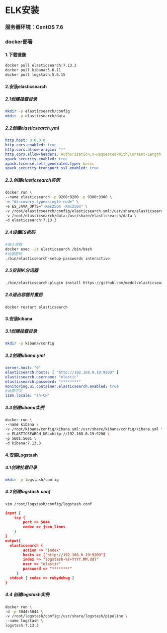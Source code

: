 # ELK安装

### 服务器环境：CentOS 7.6

### docker部署

#### 1.下载镜像

```bash
docker pull elasticsearch:7.13.3
docker pull kibana:5.6.11
docker pull logstash:5.6.15
```

#### 2.安装elasticsearch

##### 2.1创建挂载目录

```bash
mkdir -p elasticsearch/config
mkdir -p elasticsearch/data
```

##### 2.2创建elasticsearch.yml

```yaml
http.host: 0.0.0.0
http.cors.enabled: true
http.cors.allow-origin: "*"
http.cors.allow-headers: Authorization,X-Requested-With,Content-Length,Content-Type
xpack.security.enabled: true
xpack.license.self_generated.type: basic
xpack.security.transport.ssl.enabled: true
```

##### 2.3.创建elasticsearch实例

```bash
docker run \
--name elasticsearch -p 9200:9200 -p 9300:9300 \
-e "discovery.type=single-node" \
-e ES_JAVA_OPTS="-Xms256m -Xmx256m" \
-v /root/elasticsearch/config/elasticsearch.yml:/usr/share/elasticsearch/config/elasticsearch.yml \
-v /root/elasticsearch/data:/usr/share/elasticsearch/data \
-d elasticsearch:7.13.3
```

##### 2.4设置ES密码

```bash
#进入容器
docker exec -it elasticsearch /bin/bash
#设置密码
./bin/elasticsearch-setup-passwords interactive
```

##### 2.5安装IK分词器

```bash
./bin/elasticsearch-plugin install https://github.com/medcl/elasticsearch-analysis-ik/releases/download/v7.13.3/elasticsearch-analysis-ik-7.13.3.zip
```

##### 2.6退出容器并重启

```
docker restart elasticsearch
```

#### 3.安装kibana

##### 3.1创建挂载目录

```bash
mkdir -p kibana/config
```

##### 3.2创建kibana.yml

```yaml
server.host: "0"
elasticsearch.hosts: [ "http://192.168.0.19:9200" ]
elasticsearch.username: "elastic"
elasticsearch.password: "********"
monitoring.ui.container.elasticsearch.enabled: true
#设置中文
i18n.locale: "zh-CN"
```

##### 3.3创建kibana实例

```bash
docker run \
--name kibana \
-v /root/kibana/config/kibana.yml:/usr/share/kibana/config/kibana.yml \
-e ELASTICSEARCH_URL=http://192.168.0.19:9200 \
-p 5601:5601 \
-d kibana:7.13.3
```

#### 4.安装Logstash

##### 4.1创建挂载目录

```bash
mkdir -p logstash/config
```

##### 4.2创建logstash.conf

```bash
vim /root/logstash/config/logstash.conf
```

```json
input {
    tcp {
        port => 5044
        codec => json_lines
    }
}
output{
  elasticsearch {
        action => "index"
        hosts => ["http://192.168.0.19:9200"]
        index => "logstash-%{+YYYY.MM.dd}"
        user => "elastic"
        password => "********"
     }
  stdout { codec => rubydebug }
}
```

##### 4.4 创建logstash实例

```bash
docker run \
-d -p 5044:5044 \
-v /root/logstash/config:/usr/share/logstash/pipeline \
--name logstash \
logstash:7.13.3 
```
